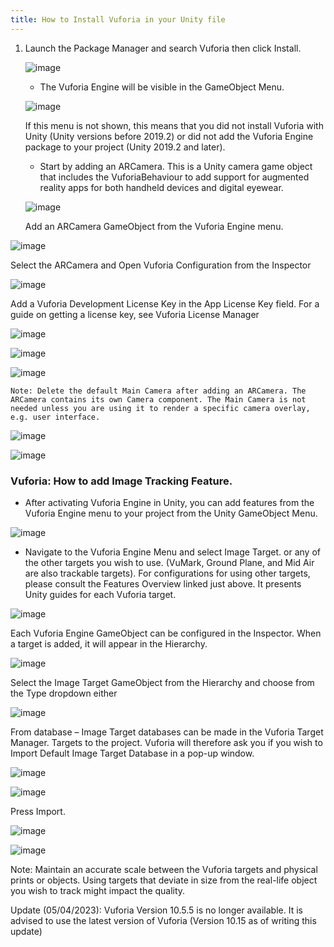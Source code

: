 ```yaml
---
title: How to Install Vuforia in your Unity file
---
```


1. Launch the Package Manager and search Vuforia then click Install.

   ![image](../../img/XR-App-Installation-Guide/40.png)

   - The Vuforia Engine will be visible in the GameObject Menu.

   ![image](../../img/XR-App-Installation-Guide/41.png)

   If this menu is not shown, this means that you did not install Vuforia with Unity (Unity versions before 2019.2) or did not add the Vuforia Engine package to your project (Unity 2019.2 and later).

   - Start by adding an ARCamera. This is a Unity camera game object that includes the VuforiaBehaviour to add support for augmented reality apps for both handheld devices and digital eyewear.

   ![image](../../img/XR-App-Installation-Guide/42.png)

   Add an ARCamera GameObject from the Vuforia Engine menu.

![image](../../img/XR-App-Installation-Guide/43.png)

Select the ARCamera and Open Vuforia Configuration from the Inspector

![image](../../img/XR-App-Installation-Guide/44.png)

Add a Vuforia Development License Key in the App License Key field. For a guide on getting a license key, see Vuforia License Manager

![image](../../img/XR-App-Installation-Guide/45.png)

![image](../../img/XR-App-Installation-Guide/46.png)

![image](../../img/XR-App-Installation-Guide/47.png)

    Note: Delete the default Main Camera after adding an ARCamera. The ARCamera contains its own Camera component. The Main Camera is not needed unless you are using it to render a specific camera overlay, e.g. user interface.

![image](../../img/XR-App-Installation-Guide/48.png)

![image](../../img/XR-App-Installation-Guide/49.png)

### Vuforia: How to add Image Tracking Feature.

- After activating Vuforia Engine in Unity, you can add features from the Vuforia Engine menu to your project from the Unity GameObject Menu.

![image](../../img/XR-App-Installation-Guide/50.png)

- Navigate to the Vuforia Engine Menu and select Image Target. or any of the other targets you wish to use. (VuMark, Ground Plane, and Mid Air are also trackable targets).
  For configurations for using other targets, please consult the Features Overview linked just above. It presents Unity guides for each Vuforia target.

![image](../../img/XR-App-Installation-Guide/51.png)

Each Vuforia Engine GameObject can be configured in the Inspector. When a target is added, it will appear in the Hierarchy.

![image](../../img/XR-App-Installation-Guide/52.png)

Select the Image Target GameObject from the Hierarchy and choose from the Type dropdown either

![image](../../img/XR-App-Installation-Guide/53.png)

From database – Image Target databases can be made in the Vuforia Target Manager. Targets to the project. Vuforia will therefore ask you if you wish to Import Default Image Target Database in a pop-up window.

![image](../../img/XR-App-Installation-Guide/54.png)

![image](../../img/XR-App-Installation-Guide/55.png)

Press Import.

![image](../../img/XR-App-Installation-Guide/56.png)

![image](../../img/XR-App-Installation-Guide/57.png)

Note: Maintain an accurate scale between the Vuforia targets and physical prints or objects. Using targets that deviate in size from the real-life object you wish to track might impact the quality.

Update (05/04/2023): Vuforia Version 10.5.5 is no longer available. It is advised to use the latest version of Vuforia (Version 10.15 as of writing this update)
